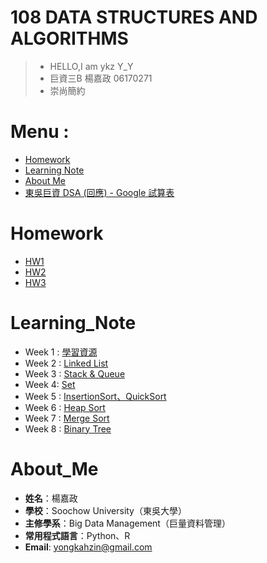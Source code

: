 # 108 DATA STRUCTURES AND ALGORITHMS
>* HELLO,I am ykz Y_Y
>* 巨資三B 楊嘉政 06170271
>* 崇尚簡約

# Menu :
* [Homework](#Homework)
* [Learning Note](#Learning_Note)
* [About Me](#About_Me)
* [東吳巨資 DSA (回應) - Google 試算表](https://docs.google.com/spreadsheets/d/1GUElSFg_KrUj2FxwP_iZsR5pF9t9MygTaHcKXfSt4sg/edit#gid=984502850)
 
# Homework
* [HW1](https://github.com/ykz0608/DSA/tree/master/HW1)
* [HW2](https://github.com/ykz0608/DSA/tree/master/HW2)
* [HW3](https://github.com/ykz0608/DSA/tree/master/HW3)


# Learning_Note
* Week 1 : [學習資源](https://github.com/ykz0608/DSA/tree/master/week%201)
* Week 2 : [Linked List](https://github.com/ykz0608/DSA/tree/master/week%202)
* Week 3 : [Stack & Queue](https://github.com/ykz0608/DSA/tree/master/week%203)
* Week 4:  [Set](https://github.com/ykz0608/DSA/tree/master/week%204)
* Week 5 : [InsertionSort、QuickSort](https://github.com/ykz0608/DSA/tree/master/week%205)
* Week 6 : [Heap Sort](https://github.com/ykz0608/DSA/tree/master/week%206)
* Week 7 : [Merge Sort](https://github.com/ykz0608/DSA/tree/master/week%207)
* Week 8 : [Binary Tree](https://github.com/ykz0608/DSA/tree/master/week%208)
  
 
# About_Me
- **姓名**：楊嘉政
- **學校**：Soochow University（東吳大學）
- **主修學系**：Big Data Management（巨量資料管理）
- **常用程式語言**：Python、R
- **Email**: yongkahzin@gmail.com
